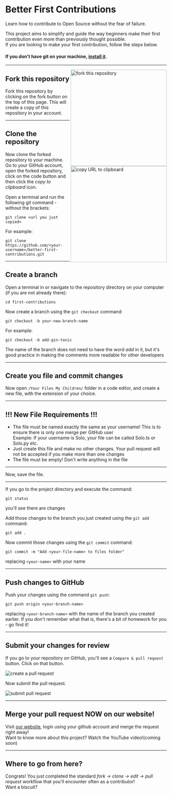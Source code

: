# Better First Contributions

Learn how to contribute to Open Source without the fear of failure.

This project aims to simplify and guide the way beginners make their first contribution even more than previously thought possible.<br>
If you are looking to make your first contribution, follow the steps below.

#### If you don't have git on your machine, [install it](https://help.github.com/articles/set-up-git/).

---

<img align="right" width="300" src="https://www.betterfirstcontributions.com/fork.png" alt="fork this repository" />

## Fork this repository

Fork this repository by clicking on the fork button on the top of this page.
This will create a copy of this repository in your account.

---

<img align="right" width="300" src="https://www.betterfirstcontributions.com/clone.png" alt="copy URL to clipboard" />

## Clone the repository

Now clone the forked repository to your machine. Go to your GitHub account, open the forked repository, click on the code button and then click the _copy to clipboard_ icon.

Open a terminal and run the following git command - without the brackets:

```
git clone <url you just copied>
```

For example:

```
git clone https://github.com/<your-username>/better-first-contributions.git
```

---

## Create a branch

Open a terminal in or navigate to the repository directory on your computer (if you are not already there):

```
cd first-contributions
```

Now create a branch using the `git checkout` command:

```
git checkout -b your-new-branch-name
```

For example:

```
git checkout -b add-gin-tonic
```

The name of the branch does not need to have the word _add_ in it, but it's good practice in making the comments more readable for other developers

---

## Create you file and commit changes

Now open `/Your Files My Children/` folder in a code editor, and create a new file, with the extension of your choice.

---

## !!! New File Requirements !!!

- The file must be named exactly the same as your username! This is to ensure there is only one merge per GitHub user <br>
  Example: If your username is Solo, your file can be called Solo.ts or Solo.py etc.
- Just create this file and make no other changes. Your pull request will not be accepted if you make more than one changes
- The file must be empty! Don't write anything in the file

---

Now, save the file.

---

If you go to the project directory and execute the command:

```
git status
```

you'll see there are changes

Add those changes to the branch you just created using the `git add` command:

```
git add .
```

Now commit those changes using the `git commit` command:

```
git commit -m "Add <your-file-name> to files folder"
```

replacing `<your-name>` with your name

---

## Push changes to GitHub

Push your changes using the command `git push`:

```
git push origin <your-branch-name>
```

replacing `<your-branch-name>` with the name of the branch you created earlier. If you don't remember what that is, there's a bit of homework for you - go find it!

---

## Submit your changes for review

If you go to your repository on GitHub, you'll see a `Compare & pull request` button. Click on that button.

<img  src="https://www.betterfirstcontributions.com/compPull.png" alt="create a pull request" />

Now submit the pull request.

<img  src="https://www.betterfirstcontributions.com/createPR.png" alt="submit pull request" />

---

## Merge your pull request NOW on our website!

Visit [our website](https://www.betterfirstcontributions.com/), login using your github account and merge the request right away!<br>
Want to know more about this project? Watch the YouTube video!(coming soon)

---

## Where to go from here?

Congrats! You just completed the standard _fork -> clone -> edit -> pull request_ workflow that you'll encounter often as a contributor!<br>
Want a biscuit?
